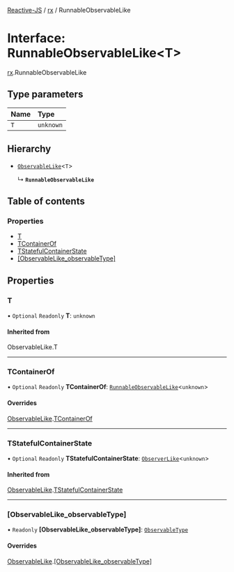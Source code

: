 [Reactive-JS](../README.md) / [rx](../modules/rx.md) / RunnableObservableLike

# Interface: RunnableObservableLike<T\>

[rx](../modules/rx.md).RunnableObservableLike

## Type parameters

| Name | Type |
| :------ | :------ |
| `T` | `unknown` |

## Hierarchy

- [`ObservableLike`](rx.ObservableLike.md)<`T`\>

  ↳ **`RunnableObservableLike`**

## Table of contents

### Properties

- [T](rx.RunnableObservableLike.md#t)
- [TContainerOf](rx.RunnableObservableLike.md#tcontainerof)
- [TStatefulContainerState](rx.RunnableObservableLike.md#tstatefulcontainerstate)
- [[ObservableLike\_observableType]](rx.RunnableObservableLike.md#[observablelike_observabletype])

## Properties

### T

• `Optional` `Readonly` **T**: `unknown`

#### Inherited from

ObservableLike.T

___

### TContainerOf

• `Optional` `Readonly` **TContainerOf**: [`RunnableObservableLike`](rx.RunnableObservableLike.md)<`unknown`\>

#### Overrides

[ObservableLike](rx.ObservableLike.md).[TContainerOf](rx.ObservableLike.md#tcontainerof)

___

### TStatefulContainerState

• `Optional` `Readonly` **TStatefulContainerState**: [`ObserverLike`](scheduling.ObserverLike.md)<`unknown`\>

#### Inherited from

[ObservableLike](rx.ObservableLike.md).[TStatefulContainerState](rx.ObservableLike.md#tstatefulcontainerstate)

___

### [ObservableLike\_observableType]

• `Readonly` **[ObservableLike\_observableType]**: [`ObservableType`](../modules/rx.md#observabletype)

#### Overrides

[ObservableLike](rx.ObservableLike.md).[[ObservableLike_observableType]](rx.ObservableLike.md#[observablelike_observabletype])
